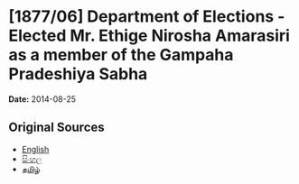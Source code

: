 # [1877/06] Department of Elections - Elected Mr. Ethige Nirosha Amarasiri as a member of the Gampaha Pradeshiya Sabha

**Date:** 2014-08-25

## Original Sources

- [English](https://documents.gov.lk/view/extra-gazettes/2014/8/1877-06_E.pdf)
- [සිංහල](https://documents.gov.lk/view/extra-gazettes/2014/8/1877-06_S.pdf)
- [தமிழ்](https://documents.gov.lk/view/extra-gazettes/2014/8/1877-06_T.pdf)
